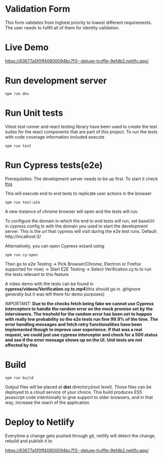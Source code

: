 # Validation Form

This form validates from highest priority to lowest different requirements. The user needs to fullfil all of them for identity validation.
# Live Demo

https://63677a5f0ff40800094bc7f3--deluxe-truffle-9efdb2.netlify.app/

# Run development server

```
npm run dev
```

# Run Unit tests
Vitest test runner and react testing library have been used to create the test suites for the react components that are part of this project. To run the tests with code coverage information included execute 

```
npm run test
```

# Run Cypress tests(e2e)

Prerequisites: The development server needs to be up first. To start it check [this](#run-development-server)

This will execute end to end tests to replicate user actions in the browser

```
npm run test:e2e
```
A new instance of chrome browser will open and the tests will run. 

To configure the domain in which the end to end tests will run, set baseUrl in cypress.config.ts with the domain you used to start the development server. This is the url that cypress will visit during the e2e test runs. Default: http://localhost:3/

Alternatively, you can open Cypress wizard using

```
npm run cy:open
```

Then go to e2e Testing -> Pick Browser(Chrome, Electron or Firefox supported for now) -> Start E2E Testing -> Select Verification.cy.ts to run the tests relevant to this feature

A video demo with the tests can be found in **cypress/videos/Verification.cy.ts.mp4**(this should go in .gitignore generally but it was left there for demo purposes)

IMPORTANT: **Due to the checks fetch being fake we cannot use Cypress interceptors to handle the random error on the mock promise set by the interviewers. The treshold for the random error has been set to happen with really low probability so the e2e tests run fine 99.9% of the time. The error handling messages and fetch retry functionalities have been implemented though to improve user experience. If that was a real request, we could just use cypress interceptor and check for a 500 status and see if the error message shows up on the UI. Unit tests are not affected by this**

# Build

```
npm run build
```

Output files will be placed at **dist** directory(root level). Those files can be deployed to a cloud service of your choice. This build produces ES5 javascript code intentionally to give support to older browsers, and in that way, increase the reach of the application.

# Deploy to Netlify

Everytime a change gets pushed through git, netlify will detect the change, rebuild and publish it to 

https://63677a5f0ff40800094bc7f3--deluxe-truffle-9efdb2.netlify.app/